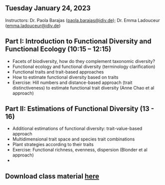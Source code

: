 
## Tuesday January 24, 2023

Instructors: Dr. Paola Barajas (paola.barajas@idiv.de); Dr. Emma Ladouceur (emma.ladouceur@idiv.de)


## Part I: Introduction to Functional Diversity and Functional Ecology (10:15 – 12:15)
  
  - Facets of biodiversity, how do they complement taxonomic diversity?
  - Functional ecology and functional diversity (terminology clarification)
  - Functional traits and trait-based approaches
  - How to estimate functional diversity based on traits
  - Exercise: Hill numbers and distance-based approach (trait distinctiveness) to estimate functional trait diversity (Anne Chao et al approach)

## Part II: Estimations of Functional Diversity (13 - 16)

  - Additional estimations of functional diversity: trait-value-based approach
  - Multidimensional trait space and species trait combinations
  - Plant strategies according to their traits
  - Exercise: Functional richness, evenness, dispersion (Blonder et al approach)
  - 
## Download class material [here](https://drive.google.com/drive/folders/1p4rjmcypsl7AdHmkQq8KoyXAzt8ur4xD?usp=share_link)
